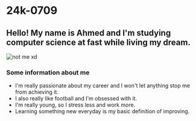# 24k-0709
## Hello! My name is **Ahmed** and I'm studying computer science at fast while living my dream.
![not me xd](https://github.com/user-attachments/assets/8c9ccf22-eb8c-4929-80c5-231024dc21f4)
### Some information about me
- I'm really passionate about my career and I won't let anything stop me from achieving it.
- I also really like football and I'm obsessed with it.
- I'm really young, so I stress less and work more.
- Learning something new everyday is my basic definition of improving.
  
